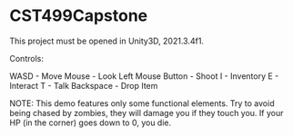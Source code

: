 # CST499Capstone
 
This project must be opened in Unity3D, 2021.3.4f1.

Controls:

WASD - Move
Mouse - Look
Left Mouse Button - Shoot
I - Inventory
E - Interact
T - Talk
Backspace - Drop Item

NOTE: This demo features only some functional elements. Try to avoid being chased
by zombies, they will damage you if they touch you. If your HP (in the corner)
goes down to 0, you die.

